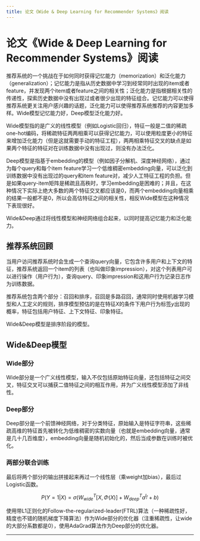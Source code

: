 ```yaml
---
title: 论文《Wide & Deep Learning for Recommender Systems》阅读
---
```


# 论文《Wide & Deep Learning for Recommender Systems》阅读

<script type="text/javascript" src="/include/head.js"></script>

推荐系统的一个挑战在于如何同时获得记忆能力（memorization）和泛化能力（generalization）；记忆能力是指从历史数据中学习到经常同时出现的item或者feature，并发现两个item或者feature之间的相关性；泛化能力是指根据相关性的传递性，探索历史数据中没有出现过或者很少出现的特征组合。记忆能力可以使得推荐系统更关注用户感兴趣的话题，泛化能力可以使得推荐系统推荐的内容更加多样。Wide模型记忆能力好，Deep模型泛化能力好。

Wide模型指的是广义的线性模型（例如Logistic回归），特征一般是二值的稀疏one-hot编码，将稀疏特征两两相乘可以获得记忆能力，可以使用粒度更小的特征来增加泛化能力（但是这就需要手动的特征工程），两两相乘特征交叉的缺点是如果两个特征的特征对在训练数据中没有出现过，则没有办法泛化。

Deep模型是指基于embedding的模型（例如因子分解机、深度神经网络），通过为每个query和每个item feature学习一个低维稠密embedding向量，可以泛化到训练数据中没有出现过的query和item feature对，减少人工特征工程的负担。但是如果query-item矩阵是稀疏且高秩时，学习embedding是困难的；并且，在这种情况下实际上绝大多数的两个特征交叉都应该是0，而两个embedding向量相乘的结果一般都不是0，所以会高估特征之间的相关性，相反Wide模型在这种情况下表现很好。

Wide&Deep通过将线性模型和神经网络组合起来，以同时提高记忆能力和泛化能力。

## 推荐系统回顾

当用户访问推荐系统时会生成一个查询query向量，它包含许多用户和上下文的特征，推荐系统返回一个item的列表（也叫做印象impression），对这个列表用户可以进行操作（用户行为），查询query、印象impression和这用户行为记录日志作为训练数据。

推荐系统包含两个部分：召回和排序，召回是多路召回，通常同时使用机器学习模型和人工定义的规则，排序模型预估的是在特征$X$的条件下用户行为标签$y$出现的概率，特征包括用户特征、上下文特征、印象特征。

Wide&Deep模型是排序阶段的模型。

## Wide&Deep模型

### Wide部分

Wide部分是一个广义线性模型，输入不仅包括原始特征向量，还包括特征之间交叉，特征交叉可以捕获二值特征之间的相互作用，并为广义线性模型添加了非线性。

### Deep部分

Deep部分是一个前馈神经网络，对于分类特征，原始输入是特征字符串，这些稀疏高维的特征首先被转化为低维稠密的实数向量（也就是embedding向量，通常是几十几百维度），embedding向量是随机初始化的，然后当成参数在训练时被优化。

### 两部分联合训练

最后将两个部分的输出拼接起来再过一个线性层（乘weight加bias），最后过Logistic函数。

$$P(Y=1|X)=\sigma(W_{wide}^T[X,\Phi(X)]+W_{deep}^Ta^{l_f}+b)$$

使用带L1正则化的Follow-the-regularized-leader(FTRL)算法（一种稀疏性好，精度也不错的随机梯度下降算法）作为Wide部分的优化器（注重稀疏性，让wide的大部分系数都是0），使用AdaGrad算法作为Deep部分的优化器。

---

<script type="text/javascript" src="/include/tail.js"></script>
